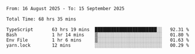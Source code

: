 <!--START_SECTION:waka-->

```abap
From: 16 August 2025 - To: 15 September 2025

Total Time: 68 hrs 35 mins

TypeScript       63 hrs 19 mins  ███████████████████████░░   92.31 %
Bash             1 hr 14 mins    ▒░░░░░░░░░░░░░░░░░░░░░░░░   01.80 %
Env File         1 hr 6 mins     ▒░░░░░░░░░░░░░░░░░░░░░░░░   01.63 %
yarn.lock        12 mins         ░░░░░░░░░░░░░░░░░░░░░░░░░   00.29 %
```

<!--END_SECTION:waka-->
